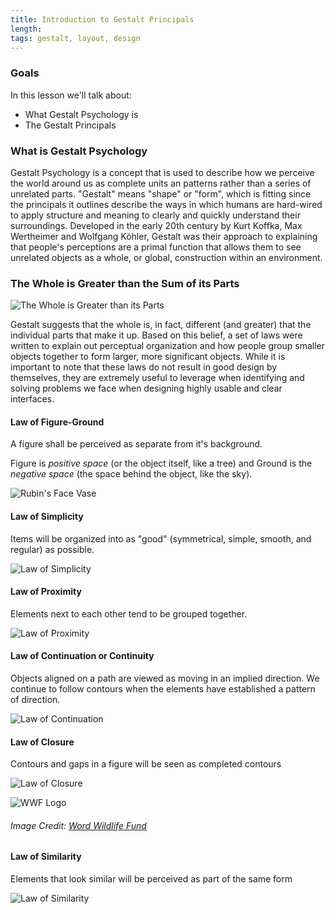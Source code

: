 ```yaml
---
title: Introduction to Gestalt Principals
length:
tags: gestalt, layout, design
---
```


### Goals

In this lesson we'll talk about:

* What Gestalt Psychology is
* The Gestalt Principals

### What is Gestalt Psychology

Gestalt Psychology is a concept that is used to describe how we perceive the world around us as complete units an patterns rather than a series of unrelated parts. "Gestalt" means "shape" or "form", which is fitting since the principals it outlines describe the ways in which humans are hard-wired to apply structure and meaning to clearly and quickly understand their surroundings. Developed in the early 20th century by Kurt Koffka, Max Wertheimer and Wolfgang Köhler, Gestalt was their approach to explaining that people's perceptions are a primal function that allows them to see unrelated objects as a whole, or global, construction within an environment.

### The Whole is Greater than the Sum of its Parts

![The Whole is Greater than its Parts](images/gestalt-example-5.png)

Gestalt suggests that the whole is, in fact, different (and greater) that the individual parts that make it up. Based on this belief, a set of laws were written to explain out perceptual organization and how people group smaller objects together to form larger, more significant objects. While it is important to note that these laws do not result in good design by themselves, they are extremely useful to leverage when identifying and solving problems we face when designing highly usable and clear interfaces.

#### Law of Figure-Ground

A figure shall be perceived as separate from it's background.

Figure is _positive space_ (or the object itself, like a tree) and Ground is the _negative space_ (the space behind the object, like the sky).

![Rubin's Face Vase](images/rubin-face-vase.png)

#### Law of Simplicity

Items will be organized into as "good" (symmetrical, simple, smooth, and regular) as possible.

![Law of Simplicity](images/gestalt-example-6.png)

#### Law of Proximity

Elements next to each other tend to be grouped together.

![Law of Proximity](images/gestalt-example-3.png)

#### Law of Continuation or Continuity

Objects aligned on a path are viewed as moving in an implied direction. We continue to follow contours when the elements have established a pattern of direction.

![Law of Continuation](images/gestalt-example-4.png)

#### Law of Closure

Contours and gaps in a figure will be seen as completed contours

![Law of Closure](images/gestalt-example-1.png)

![WWF Logo](images/wwf_logo_panda.svg)

###### *Image Credit: [Word Wildlife Fund](http://wwf.panda.org/)*

#### Law of Similarity

Elements that look similar will be perceived as part of the same form

![Law of Similarity](images/gestalt-example-2.png)


<!-- ***

> #### *"Sometimes I get emotional over fonts"* - Kanye West

***



![tertiary colors](images/tertiary.jpg)

###### *Image Credit: Site Point [Color Theory 101](https://www.sitepoint.com/color-theory-101-2/)*



## Homework Reading

* [Accessibility: Improving The UX For Color-Blind Users](https://www.smashingmagazine.com/2016/06/improving-ux-for-color-blind-users/)

## Resources

* [HTML Color Picker](http://htmlcolorcodes.com/color-picker/) -->
